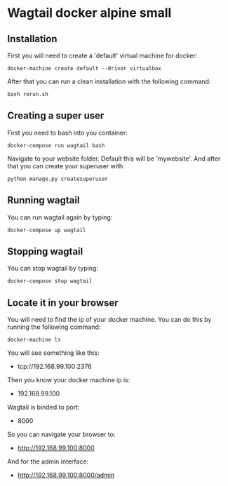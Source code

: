 # Wagtail docker alpine small

## Installation

First you will need to create a 'default' virtual machine for docker:

```docker-machine create default --driver virtualbox```

After that you can run a clean installation with the following command:

```bash rerun.sh```

## Creating a super user

First you need to bash into you container:

```docker-compose run wagtail bash```

Navigate to your website folder. Default this will be 'mywebsite'. And after that you can create your superuser with:

```python manage.py createsuperuser```


## Running wagtail

You can run wagtail again by typing:

```docker-compose up wagtail```

## Stopping wagtail

You can stop wagtail by typing:

```docker-compose stop wagtail```

## Locate it in your browser

You will need to find the ip of your docker machine. You can do this by running the following command:

```docker-machine ls```

You will see something like this:

* tcp://192.168.99.100:2376

Then you know your docker machine ip is:

* 192.168.99.100

Wagtail is binded to port:

* 8000

So you can navigate your browser to:

* http://192.168.99.100:8000

And for the admin interface:

* http://192.168.99.100:8000/admin
